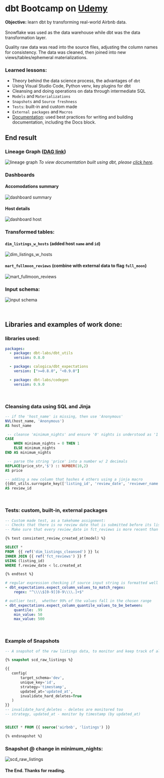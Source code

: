# dbt Bootcamp on [Udemy](https://www.udemy.com/course/complete-dbt-data-build-tool-bootcamp-zero-to-hero-learn-dbt)


**Objective:**  learn dbt by transforming real-world Airbnb data.
</br>
</br>
Snowflake was used as the data warehouse while dbt was the data transformation layer.

Quality raw data was read into the source files, adjusting the column names for consistency. The data was cleaned, then joined into new views/tables/ephemeral materializations.
</br>

### Learned lessons:
* Theory behind the data science process, the advantages of `dbt`
* Using Visual Studio Code, Python venv, key plugins for dbt
* Cleansing and doing operations on data through intermediate SQL
* `Models` and `Materializations`
* `Snapshots` and `Source freshness`
* `Tests`: built-in and custom made
* `External packages` and `Macros`
* [Documentation](https://ursumarius.github.io/dbt-bootcamp-course/#!/model/model.dbtbootcamp.dim_hosts_cleansed): used best practices for writing and building documentation, including the Docs block.

## End result
### Lineage Graph ([DAG link](https://ursumarius.github.io/dbt-bootcamp-course/#!/model/model.dbtbootcamp.dim_hosts_cleansed?g_v=1))

![lineage graph](dbtbootcamp/assets/lineage_graph.png)
_To view documentation built using dbt, please [click here](https://ursumarius.github.io/dbt-bootcamp-course/#!/model/model.dbtbootcamp.dim_hosts_cleansed)._


### Dashboards

#### Accomodations summary

![dashboard summary](dbtbootcamp/assets/summary-dashboard-bnb.jpg)
</br>

#### Host details

![dashboard host](dbtbootcamp/assets/host-overview-bnb.jpg)


### Transformed tables:
#### ``dim_listings_w_hosts`` (added host ``name`` and ``id``)
![dim_listings_w_hosts](dbtbootcamp/assets/dim_listings_w_hosts.png)
#### ``mart_fullmoon_reviews`` (combine with external data to flag ``full_moon``)
![mart_fullmoon_reviews](dbtbootcamp/assets/mart_fullmoon_reviews.png)

### Input schema:
![input schema](dbtbootcamp/assets/input_schema.png)

</br>

## Libraries and examples of work done:
### libraries used:
```yaml
packages:
  - package: dbt-labs/dbt_utils
    version: 0.8.0

  - package: calogica/dbt_expectations
    version: [">=0.8.0", "<0.9.0"]

  - package: dbt-labs/codegen
    version: 0.9.0

```
</br>

### Cleansing data using SQL and Jinja
```sql
-- if the 'host_name' is missing, then use 'Anonymous'
NVL(host_name, 'Anonymous')
AS host_name
```
```sql
 -- cleanse 'minimum_nights' and ensure '0' nights is understood as '1'
CASE
    WHEN minimum_nights = 0 THEN 1
    ELSE minimum_nights
END AS minimum_nights
```
```sql
 -- parse the string 'price' into a number w/ 2 decimals
REPLACE(price_str,'$') :: NUMBER(10,2)
AS price
```
```sql
-- adding a new column that hashes 4 others using a jinja macro
{{dbt_utils.surrogate_key(['listing_id', 'review_date', 'reviewer_name', 'review_text'])}}
AS review_id

```
</br>

### Tests: custom, built-in, external packages

```sql
-- Custom made test, as a takehome assignment:
-- Checks that there is no review date that is submitted before its listing was created
-- Make sure that every review_date in fct_reviews is more recent than the associated created_at in dim_listings_cleansed

{% test consistent_review_created_at(model) %}

SELECT *
FROM  {{ ref('dim_listings_cleansed') }} lc
INNER JOIN {{ ref('fct_reviews') }} f
USING (listing_id)
WHERE f.review_date < lc.created_at

{% endtest %}
```

```yaml
# regular expression checking if source input string is formatted well
- dbt_expectations.expect_column_values_to_match_regex:
	regex: "^\\\\$[0-9][0-9\\\\.]+$"
```

```yaml
# outlier test,  whether 99% of the values fall in the chosen range
- dbt_expectations.expect_column_quantile_values_to_be_between:
	quantile: .99
	min_value: 50
	max_value: 500
```
</br>

### Example of Snapshots
```sql
-- A snapshot of the raw listings data, to monitor and keep track of all past versions

{% snapshot scd_raw_listings %}

{{
   config(
       target_schema='dev',
       unique_key='id',
       strategy='timestamp',
       updated_at='updated_at',
       invalidate_hard_deletes=True
   )
}}
-- invalidate_hard_deletes - deletes are monitored too
-- strategy, updated_at - monitor by timestamp (by updated_at)


SELECT * FROM {{ source('airbnb', 'listings') }}

{% endsnapshot %}
```
### Snapshot @ change in minimum_nights:
![scd_raw_listings](dbtbootcamp/assets/snapshot-scd_raw_listings.png)
</br>


#### The End. Thanks for reading.




